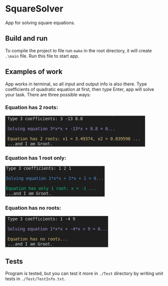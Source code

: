 # SquareSolver

 App for solving square equations.

## Build and run

 To compile the project to file run ``make`` in the root directory, it will create ``.\main`` file. Run this file to start app.

## Examples of work

 App works in terminal, so all input and output info is also there. Type coefficients of quadratic equation at first, then type Enter, app will solve your task. There are three possible ways:

### Equation has 2 roots:

 ![Example 1](Pictures/Example1.png)

### Equation has 1 root only:

 ![Example 2](Pictures/Example2.png)

### Equation has no roots:

 ![Example 3](Pictures/Example3.png)

## Tests

 Program is tested, but you can test it more in ``./Test`` directory by writing unit tests in ``./Test/TestInfo.txt``.
